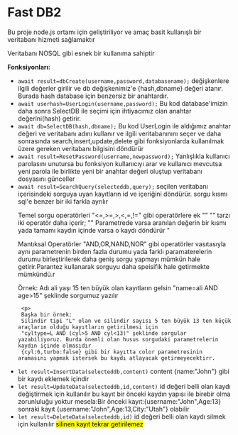 <h1>Fast DB2</h1>
<p>Bu proje node.js ortamı için geliştiriliyor ve amaç basit kullanışlı bir veritabanı hizmeti sağlamaktır</p>
<p>Veritabanı NOSQL gibi esnek bir kullanıma sahiptir</p>
<b><p>Fonksiyonları:</p></b>
  <ul>
    <li> <code>await result=dbCreate(username,password,databasename);</code>
     değişkenlere ilgili değerler girilir ve db değişkenimiz'e 
     {hash,dbname} değeri atanır. Burada hash database için benzersiz bir anahtardır.
      </li>
<li> <code>await userhash=UserLogin(username,password);</code>
     Bu kod database'imizin daha sonra SelectDB ile seçimi için ihtiyacımız olan anahtar değerini(hash) getirir.
      </li>
<li> <code>await db=SelectDB(hash,dbname);</code>
     Bu kod UserLogin ile aldığımız anahtar değeri ve veritabanı adını kullanır ve ilgili veritabanınını seçer ve
     daha sonrasında search,insert,update,delete gibi fonksiyonlarda kullanılmak üzere gereken veritabanı bilgisini döndürür     
 </li>
 <li> <code>await result=ResetPassword(username,newpassword);</code>
     Yanlışlıkla kullanıcı parolasını unutursa bu fonksiyon kullanıcıyı arar ve kullanıcı mevcutsa yeni parola ile birlikte yeni bir anahtar değeri oluştup veritabanı dosyasını günceller    
</li>
 <li> <code>await result=SearchQuery(selecteddb,query);</code>
     seçilen veritabanı içerisindeki sorguya uyan kayıtların id ve içeriğini döndürür.
     sorgu kısmı sql'e benzer bir iki farkla ayrılır
     <p>Temel sorgu operatörleri "<=,>=,>,<,=,!=" gibi operatörlere ek "<like>" "<notlike>" tarzı iki operatör daha içerir;
     "<like>" Parametrede varsa aranılan değerin bir kısmı yada tamamı kaydın içinde varsa o kaydı döndürür "<notlike" içinde yok ise o kaydı döndürür.</p>
     <p>Mantıksal Operatörler "AND,OR,NAND,NOR" gibi operatörler vasıtasıyla aynı parametrenin birden fazla durumu yada farklı paramaterelerin durumu birleştirilerek 
     daha geniş sorgu yapmayı mümkün hale getirir.Parantez kullanarak sorguyu daha speisifik hale getirmekte mümkündü.r</p>
     <p>Örnek:
     Adı ali yaşı 15 ten büyük olan kayıtların gelsin 
     "name=ali AND age>15" şeklinde sorgumuz yazılır</p>
     
     <p>
     Başka bir örnek:
     Silindir tipi "L" olan ve silindir sayısı 5 ten büyük 13 ten küçük araçların olduğu kayıtların getirilmesi için
     "cyltype=L AND (cyl>5 AND cyl<13)" şeklinde sorgular yazabiliyoruz. Burda önemli olan husus sorgudaki parametrelerin kaydın içinde olmasıdır 
     {cyl:6,turbo:false} gibi bir kayıtta color parametresinin aramasını yapmak istersek bu kaydı atlayacak getirmeyecektirr.   
 </p>
</li>
<li><code>let result=InsertData(selecteddb,content)</code> content {name:"John"} gibi bir kaydı eklemek içindir 
</li>
  <li><code>let result=UpdateData(selecteddb,id,content)</code> id değeri belli olan kaydı değiştirmek için kullanılır bu kayıt bir önceki kaydın yapısı ile birebir olma zorunluluğu yoktur
mesela:Bir önceki kayıt:{username:"John",Age:13} sonraki kayıt {username:"John",Age:13,City:"Utah"} olabilir 
</li>
<li><code>let result=DeleteData(selecteddb,id)</code> id değeri belli olan kaydı silmek için kullanılır <mark>silinen kayıt tekrar getirilemez</mark> 
</li>
  </ul>
